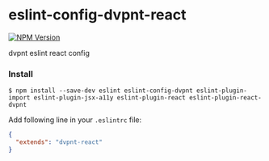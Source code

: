 # eslint-config-dvpnt-react
[![NPM Version](https://img.shields.io/npm/v/eslint-config-dvpnt-react.svg)](https://www.npmjs.com/package/eslint-config-dvpnt-react)

dvpnt eslint react config

### Install
    $ npm install --save-dev eslint eslint-config-dvpnt eslint-plugin-import eslint-plugin-jsx-a11y eslint-plugin-react eslint-plugin-react-dvpnt


Add following line in your `.eslintrc` file:

```json
{
  "extends": "dvpnt-react"
}
```
